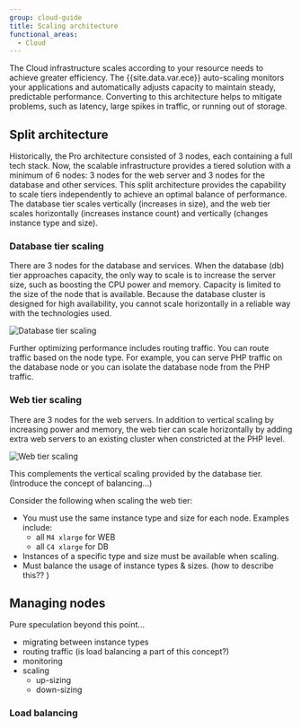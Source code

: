 ```yaml
---
group: cloud-guide
title: Scaling architecture
functional_areas:
  - Cloud
---
```


The Cloud infrastructure scales according to your resource needs to achieve greater efficiency. The {{site.data.var.ece}} auto-scaling monitors your applications and automatically adjusts capacity to maintain steady, predictable performance. Converting to this architecture helps to mitigate problems, such as latency, large spikes in traffic, or running out of storage.

## Split architecture

Historically, the Pro architecture consisted of 3 nodes, each containing a full tech stack. Now, the scalable infrastructure provides a tiered solution with a minimum of 6 nodes: 3 nodes for the web server and 3 nodes for the database and other services. This split architecture provides the capability to scale tiers independently to achieve an optimal balance of performance. The database tier scales vertically (increases in size), and the web tier scales horizontally (increases instance count) and vertically (changes instance type and size).

### Database tier scaling

There are 3 nodes for the database and services. When the database (db) tier approaches capacity, the only way to scale is to increase the server size, such as boosting the CPU power and memory. Capacity is limited to the size of the node that is available. Because the database cluster is designed for high availability, you cannot scale horizontally in a reliable way with the technologies used.

![Database tier scaling]

Further optimizing performance includes routing traffic. You can route traffic based on the node type. For example, you can serve PHP traffic on the database node or you can isolate the database node from the PHP traffic.

### Web tier scaling

There are 3 nodes for the web servers. In addition to vertical scaling by increasing power and memory, the web tier can scale horizontally by adding extra web servers to an existing cluster when constricted at the PHP level.

![Web tier scaling]

This complements the vertical scaling provided by the database tier. (Introduce the concept of balancing...)

Consider the following when scaling the web tier:

-  You must use the same instance type and size for each node. Examples include:
   -  all `M4 xlarge` for WEB
   -  all `C4 xlarge` for DB
-  Instances of a specific type and size must be available when scaling.
-  Must balance the usage of instance types & sizes. (how to describe this?? )

## Managing nodes

Pure speculation beyond this point...

-  migrating between instance types
-  routing traffic (is load balancing a part of this concept?)
-  monitoring
-  scaling
   -  up-sizing
   -  down-sizing

### Load balancing

<need more information>

[Database tier scaling]: {{site.baseurl}}/common/images/cloud/scaling-db.png
[Web tier scaling]: {{site.baseurl}}/common/images/cloud/scaling-web.png
